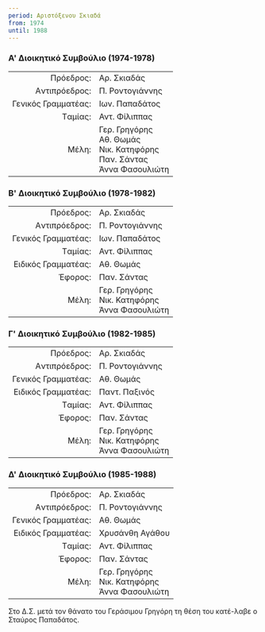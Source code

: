 ```yaml
---
period: Αριστόξενου Σκιαδά
from: 1974
until: 1988
---
```


### Α' Διοικητικό Συμβούλιο (1974-1978)

|                              |                        |
| ---------------------------: | :----------------------|
| Πρόεδρος: | Αρ. Σκιαδάς|
| Aντιπρόεδρος: |  Π. Ροντογιάννης|
| Γενικός Γραμματέας: | Ιων. Παπαδάτος |
| Tαμίας: | Αντ. Φίλιππας|
| Μέλη: | Γερ. Γρηγόρης<br/>Αθ. Θωμάς<br/>Νικ. Κατηφόρης<br/>Παν. Σάντας<br/>Άννα Φασουλιώτη|


### Β' Διοικητικό Συμβούλιο (1978-1982)

|                              |                        |
| ---------------------------: | :----------------------|
| Πρόεδρος: | Αρ. Σκιαδάς|
| Aντιπρόεδρος: |  Π. Ροντογιάννης|
| Γενικός Γραμματέας: | Ιων. Παπαδάτος |
| Tαμίας: | Αντ. Φίλιππας|
| Eιδικός Γραμματέας: | Αθ. Θωμάς|
| Έφορος: | Παν. Σάντας|
| Μέλη: | Γερ. Γρηγόρης<br/>Νικ. Κατηφόρης<br/>Άννα Φασουλιώτη|


### Γ' Διοικητικό Συμβούλιο (1982-1985)

|                              |                        |
| ---------------------------: | :----------------------|
| Πρόεδρος: | Αρ. Σκιαδάς|
| Aντιπρόεδρος: |  Π. Ροντογιάννης|
| Γενικός Γραμματέας: | Αθ. Θωμάς |
| Eιδικός Γραμματέας: | Παντ. Παξινός|
| Tαμίας: | Αντ. Φίλιππας|
| Έφορος: | Παν. Σάντας|
| Μέλη: | Γερ. Γρηγόρης<br/>Νικ. Κατηφόρης<br/>Άννα Φασουλιώτη|


### Δ' Διοικητικό Συμβούλιο (1985-1988)

|                              |                        |
| ---------------------------: | :----------------------|
| Πρόεδρος: | Αρ. Σκιαδάς|
| Aντιπρόεδρος: |  Π. Ροντογιάννης|
| Γενικός Γραμματέας: | Αθ. Θωμάς |
| Eιδικός Γραμματέας: | Χρυσάνθη Αγάθου |
| Tαμίας: | Αντ. Φίλιππας|
| Έφορος: | Παν. Σάντας|
| Μέλη: | Γερ. Γρηγόρης<br/>Νικ. Κατηφόρης<br/>Άννα Φασουλιώτη|

Στο Δ.Σ. μετά τον θάνατο του Γεράσιμου Γρηγόρη τη θέση του κατέ-λαβε ο Σταύρος Παπαδάτος.